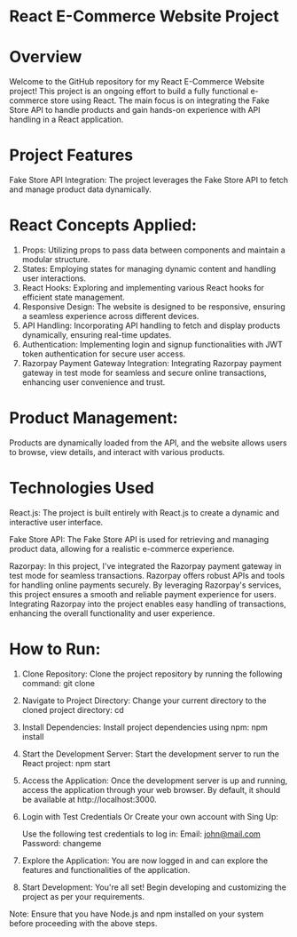 # React E-Commerce Website Project

# Overview

Welcome to the GitHub repository for my React E-Commerce Website project! This project is an ongoing effort to build a fully functional e-commerce store using React. The main focus is on integrating the Fake Store API to handle products and gain hands-on experience with API handling in a React application.

# Project Features
Fake Store API Integration: The project leverages the Fake Store API to fetch and manage product data dynamically.

# React Concepts Applied:

1. Props: Utilizing props to pass data between components and maintain a modular structure.
2. States: Employing states for managing dynamic content and handling user interactions.
3. React Hooks: Exploring and implementing various React hooks for efficient state management.
4. Responsive Design: The website is designed to be responsive, ensuring a seamless experience across different devices.
5. API Handling: Incorporating API handling to fetch and display products dynamically, ensuring real-time updates.
6. Authentication: Implementing login and signup functionalities with JWT token authentication for secure user access.
7. Razorpay Payment Gateway Integration: Integrating Razorpay payment gateway in test mode for seamless and secure online transactions, enhancing user convenience and trust.

# Product Management:
Products are dynamically loaded from the API, and the website allows users to browse, view details, and interact with various products.

# Technologies Used
React.js: The project is built entirely with React.js to create a dynamic and interactive user interface.

Fake Store API: The Fake Store API is used for retrieving and managing product data, allowing for a realistic e-commerce experience.

Razorpay: In this project, I've integrated the Razorpay payment gateway in test mode for seamless transactions. Razorpay offers robust APIs and tools for handling online payments securely. By leveraging Razorpay's services, this project ensures a smooth and reliable payment experience for users. Integrating Razorpay into the project enables easy handling of transactions, enhancing the overall functionality and user experience.


# How to Run:

1. Clone Repository:
    Clone the project repository by running the following command: git clone <repository-url>

2. Navigate to Project Directory:
     Change your current directory to the cloned project directory: cd <project-directory>

3. Install Dependencies:
     Install project dependencies using npm: npm install

4. Start the Development Server:
    Start the development server to run the React project: npm start

5. Access the Application:
   Once the development server is up and running, access the application through your web browser. By default, it should be available at http://localhost:3000.

6. Login with Test Credentials Or Create your own account with Sing Up:

    Use the following test credentials to log in:
    Email: john@mail.com
    Password: changeme

7. Explore the Application:
    You are now logged in and can explore the features and functionalities of the application.

8. Start Development:
    You're all set! Begin developing and customizing the project as per your requirements.

Note: Ensure that you have Node.js and npm installed on your system before proceeding with the above steps.



